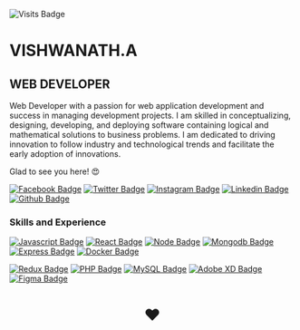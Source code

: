 <!-- ![Banner](https://github.com/vishwanath231/vishwanath231/blob/Master/banner.jpg) -->



![Visits Badge](https://komarev.com/ghpvc/?username=vishwanath231&label=PROFILE+VIEWS)









# VISHWANATH.A    

## WEB DEVELOPER

Web Developer with a passion for web application development and success in managing development projects. I am skilled in conceptualizing, designing, developing, and deploying software containing logical and mathematical solutions to business problems. I am dedicated to driving innovation to follow industry and technological trends and facilitate the early adoption of innovations.


Glad to see you here! 😍 

[![Facebook Badge](https://img.shields.io/badge/Facebook-1877F2?style=for-the-badge&logo=facebook&logoColor=white&link=https://www.facebook.com/vishwanath231)](https://www.facebook.com/vishwanath231)
[![Twitter Badge](https://img.shields.io/badge/twitter-1DA1F2?style=for-the-badge&logo=twitter&logoColor=white&link=https://twitter.com/vishwanath231?s=09)](https://twitter.com/vishwanath231)
[![Instagram Badge](https://img.shields.io/badge/Instagram-E4405F?style=for-the-badge&logo=instagram&logoColor=white)](https://instagram.com/vishwanathofficial.dev)
[![Linkedin Badge](https://img.shields.io/badge/LinkedIn-0077B5?style=for-the-badge&logo=linkedin&logoColor=white)](https://www.linkedin.com/in/vishwanath231/)
[![Github Badge](https://img.shields.io/badge/GitHub-100000?style=for-the-badge&logo=github&logoColor=white)](https://github.com/vishwanath231)

### Skills and Experience

  [![Javascript Badge](https://img.shields.io/badge/JavaScript-F7DF1E.svg?style=for-the-badge&logo=JavaScript&logoColor=black)](https://www.w3schools.com/js/)
  [![React Badge](https://img.shields.io/badge/React-61DAFB.svg?style=for-the-badge&logo=React&logoColor=black)](https://reactjs.org/)
  [![Node Badge](https://img.shields.io/badge/Node.js-339933.svg?style=for-the-badge&logo=nodedotjs&logoColor=white)](https://nodejs.org/en/)
  [![Mongodb Badge](https://img.shields.io/badge/MongoDB-47A248.svg?style=for-the-badge&logo=MongoDB&logoColor=white)](https://www.mongodb.com/)
  [![Express Badge](https://img.shields.io/badge/Express.js-000000?style=for-the-badge&logo=express&logoColor=white)](https://expressjs.com/)
  [![Docker Badge](https://img.shields.io/badge/Docker-2496ED.svg?style=for-the-badge&logo=Docker&logoColor=white)](https://docs.docker.com/)
  
  [![Redux Badge](https://img.shields.io/badge/Redux-593D88?style=for-the-badge&logo=redux&logoColor=white)](https://redux.js.org/)
  [![PHP Badge](https://img.shields.io/badge/PHP-777BB4.svg?style=for-the-badge&logo=PHP&logoColor=white)](https://www.w3schools.com/php/)
  [![MySQL Badge](https://img.shields.io/badge/MySQL-4479A1.svg?style=for-the-badge&logo=MySQL&logoColor=white)](https://www.w3schools.com/MySQL/default.asp)
  [![Adobe XD Badge](https://img.shields.io/badge/Adobe%20XD-470137?style=for-the-badge&logo=Adobe%20XD&logoColor=#FF61F6)](https://www.adobe.com/in/)
  [![Figma Badge](https://img.shields.io/badge/Figma-F24E1E?style=for-the-badge&logo=figma&logoColor=white)](https://www.figma.com/)

<h1 align="center">❤️</h1>
